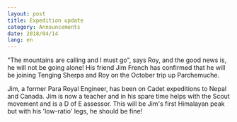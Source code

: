 ```yaml
---
layout: post
title: Expedition update
category: Announcements
date: 2018/04/14
lang: en
---
```

"The mountains are calling and I must go", says Roy, and the good news is, he will not be going alone! His friend Jim French has confirmed that he will be joining Tenging Sherpa and Roy on the October trip up Parchemuche.

Jim, a former Para Royal Engineer, has been on Cadet expeditions to Nepal and Canada. Jim is now a teacher and in his spare time helps with the Scout movement and is a D of E assessor. This will be Jim's first Himalayan peak but with his 'low-ratio' legs, he should be fine!
